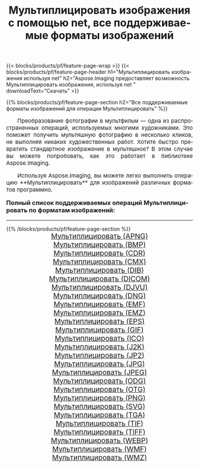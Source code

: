 ﻿---
title: Мультиплицировать изображения с помощью net, все поддерживаемые форматы изображений 
weight: 3920
url: /ru/net/cartoonify/ 
lang: ru
langdirlevel: 2
locales: zh-hans,ja,it,ru,de,es,fr,nl,id,lt,pl,pt,vi,tr,ko,zh-hant,ar,hi,th,sv,cs,uk,he
description: Используя Aspose.Imaging, вы можете легко Мультиплицировать изображения используя net
---

{{< blocks/products/pf/feature-page-wrap >}}
{{< blocks/products/pf/feature-page-header h1="Мультиплицировать изображения используя net" h2="Aspose.Imaging предоставляет возможность Мультиплицировать изображения, используя net " downloadText="Скачать" >}}


{{% blocks/products/pf/feature-page-section  h2="Все поддерживаемые форматы изображений для операции Мультиплицировать" %}}
<p align="justify" style="text-indent:2em;font-size:15px;">
Преобразование фотографии в мультфильм — одна из распространенных операций, используемых многими художниками. Это поможет получить мультяшную фотографию в несколько кликов, не выполняя никаких художественных работ. Хотите быстро превратить стандартное изображение в мультяшное? В этом случае вы можете попробовать, как это работает в библиотеке Aspose.Imaging.
</p>
<p align="justify" style="text-indent:2em;font-size:15px;">
Используя Aspose.Imaging, вы можете легко выполнить операцию **Мультиплицировать** для изображений различных форматов программно.
</p>
<h3 style="margin-top:16px;">
Полный список поддерживаемых операций Мультиплицировать по форматам изображений:
</h3>
<hr/>
{{% /blocks/products/pf/feature-page-section %}}
<div class="container-fluid productfamilypage bg-gray">
    <div class="convertypes bg-gray agp-content section">
        <div class="container">
		<div class="row other-converters" style="gap: 10px;font-size: 19px;text-align:center;">
		    <div class='col-md-3 other-converter remove-lp remove-rp'><a href="/imaging/ru/net/cartoonify/apng/" style="padding:15px;">Мультиплицировать (APNG)</a></div><div class='col-md-3 other-converter remove-lp remove-rp'><a href="/imaging/ru/net/cartoonify/bmp/" style="padding:15px;">Мультиплицировать (BMP)</a></div><div class='col-md-3 other-converter remove-lp remove-rp'><a href="/imaging/ru/net/cartoonify/cdr/" style="padding:15px;">Мультиплицировать (CDR)</a></div><div class='col-md-3 other-converter remove-lp remove-rp'><a href="/imaging/ru/net/cartoonify/cmx/" style="padding:15px;">Мультиплицировать (CMX)</a></div><div class='col-md-3 other-converter remove-lp remove-rp'><a href="/imaging/ru/net/cartoonify/dib/" style="padding:15px;">Мультиплицировать (DIB)</a></div><div class='col-md-3 other-converter remove-lp remove-rp'><a href="/imaging/ru/net/cartoonify/dicom/" style="padding:15px;">Мультиплицировать (DICOM)</a></div><div class='col-md-3 other-converter remove-lp remove-rp'><a href="/imaging/ru/net/cartoonify/djvu/" style="padding:15px;">Мультиплицировать (DJVU)</a></div><div class='col-md-3 other-converter remove-lp remove-rp'><a href="/imaging/ru/net/cartoonify/dng/" style="padding:15px;">Мультиплицировать (DNG)</a></div><div class='col-md-3 other-converter remove-lp remove-rp'><a href="/imaging/ru/net/cartoonify/emf/" style="padding:15px;">Мультиплицировать (EMF)</a></div><div class='col-md-3 other-converter remove-lp remove-rp'><a href="/imaging/ru/net/cartoonify/emz/" style="padding:15px;">Мультиплицировать (EMZ)</a></div><div class='col-md-3 other-converter remove-lp remove-rp'><a href="/imaging/ru/net/cartoonify/eps/" style="padding:15px;">Мультиплицировать (EPS)</a></div><div class='col-md-3 other-converter remove-lp remove-rp'><a href="/imaging/ru/net/cartoonify/gif/" style="padding:15px;">Мультиплицировать (GIF)</a></div><div class='col-md-3 other-converter remove-lp remove-rp'><a href="/imaging/ru/net/cartoonify/ico/" style="padding:15px;">Мультиплицировать (ICO)</a></div><div class='col-md-3 other-converter remove-lp remove-rp'><a href="/imaging/ru/net/cartoonify/j2k/" style="padding:15px;">Мультиплицировать (J2K)</a></div><div class='col-md-3 other-converter remove-lp remove-rp'><a href="/imaging/ru/net/cartoonify/jp2/" style="padding:15px;">Мультиплицировать (JP2)</a></div><div class='col-md-3 other-converter remove-lp remove-rp'><a href="/imaging/ru/net/cartoonify/jpg/" style="padding:15px;">Мультиплицировать (JPG)</a></div><div class='col-md-3 other-converter remove-lp remove-rp'><a href="/imaging/ru/net/cartoonify/jpeg/" style="padding:15px;">Мультиплицировать (JPEG)</a></div><div class='col-md-3 other-converter remove-lp remove-rp'><a href="/imaging/ru/net/cartoonify/odg/" style="padding:15px;">Мультиплицировать (ODG)</a></div><div class='col-md-3 other-converter remove-lp remove-rp'><a href="/imaging/ru/net/cartoonify/otg/" style="padding:15px;">Мультиплицировать (OTG)</a></div><div class='col-md-3 other-converter remove-lp remove-rp'><a href="/imaging/ru/net/cartoonify/png/" style="padding:15px;">Мультиплицировать (PNG)</a></div><div class='col-md-3 other-converter remove-lp remove-rp'><a href="/imaging/ru/net/cartoonify/svg/" style="padding:15px;">Мультиплицировать (SVG)</a></div><div class='col-md-3 other-converter remove-lp remove-rp'><a href="/imaging/ru/net/cartoonify/tga/" style="padding:15px;">Мультиплицировать (TGA)</a></div><div class='col-md-3 other-converter remove-lp remove-rp'><a href="/imaging/ru/net/cartoonify/tif/" style="padding:15px;">Мультиплицировать (TIF)</a></div><div class='col-md-3 other-converter remove-lp remove-rp'><a href="/imaging/ru/net/cartoonify/tiff/" style="padding:15px;">Мультиплицировать (TIFF)</a></div><div class='col-md-3 other-converter remove-lp remove-rp'><a href="/imaging/ru/net/cartoonify/webp/" style="padding:15px;">Мультиплицировать (WEBP)</a></div><div class='col-md-3 other-converter remove-lp remove-rp'><a href="/imaging/ru/net/cartoonify/wmf/" style="padding:15px;">Мультиплицировать (WMF)</a></div><div class='col-md-3 other-converter remove-lp remove-rp'><a href="/imaging/ru/net/cartoonify/wmz/" style="padding:15px;">Мультиплицировать (WMZ)</a></div>
                </div>
        </div>
    </div>
</div>
<br/>
